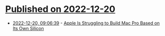 # [Published on 2022-12-20](index.md)

* [2022-12-20, 09:06:39](https://news.ycombinator.com/item?id=34063460) - [Apple Is Struggling to Build Mac Pro Based on Its Own Silicon](https://www.tomshardware.com/news/apple-struggles-to-build-mac-pro-based-on-own-cpus)
